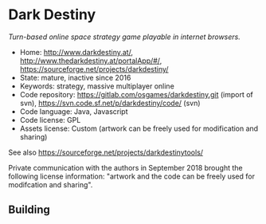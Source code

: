 # Dark Destiny

_Turn-based online space strategy game playable in internet browsers._

- Home: http://www.darkdestiny.at/, http://www.thedarkdestiny.at/portalApp/#/, https://sourceforge.net/projects/darkdestiny/
- State: mature, inactive since 2016
- Keywords: strategy, massive multiplayer online
- Code repository: https://gitlab.com/osgames/darkdestiny.git (import of svn), https://svn.code.sf.net/p/darkdestiny/code/ (svn)
- Code language: Java, Javascript
- Code license: GPL
- Assets license: Custom (artwork can be freely used for modification and sharing)

See also https://sourceforge.net/projects/darkdestinytools/

Private communication with the authors in September 2018 brought the following license information: "artwork and the code can be freely used for modifcation and sharing".

## Building

